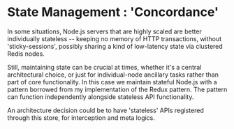 # State Management : 'Concordance'



In some situations, Node.js servers that are highly scaled are better individually stateless -- keeping no memory of HTTP transactions, without 'sticky-sessions', possibly sharing a kind of low-latency state via clustered Redis nodes.

Still, maintaining state can be crucial at times, whether it's a central architectural choice, or just for individual-node ancillary tasks rather than part of core functionality.  In this case we maintain stateful Node.js with a pattern borrowed from my implementation of the Redux pattern. The pattern can function independently alongside stateless API functionality.




An architecture decision could be to have 'stateless' APIs registered through this store, for interception and meta logics.
